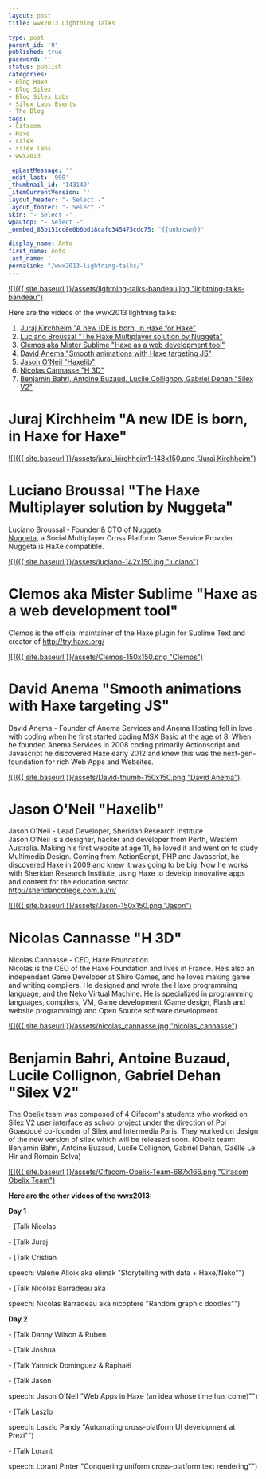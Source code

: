 ```yaml
---
layout: post
title: wwx2013 Lightning Talks

type: post
parent_id: '0'
published: true
password: ''
status: publish
categories:
- Blog Haxe
- Blog Silex
- Blog Silex Labs
- Silex Labs Events
- The Blog
tags:
- Cifacom
- Haxe
- silex
- silex labs
- wwx2013

_epLastMessage: ''
_edit_last: '999'
_thumbnail_id: '143140'
_itemCurrentVersion: ''
layout_header: "- Select -"
layout_footer: "- Select -"
skin: "- Select -"
wpautop: "- Select -"
_oembed_85b151cc8e0b6bd18cafc345475cdc75: "{{unknown}}"

display_name: Anto
first_name: Anto
last_name: ''
permalink: "/wwx2013-lightning-talks/"
---
```


[![]({{ site.baseurl }}/assets/lightning-talks-bandeau.jpg "lightning-talks-bandeau")](https://www.silexlabs.org/143115/the-blog/wwx2013-lightning-talks/attachment/lightning-talks-bandeau/)

Here are the videos of the wwx2013 lightning
talks: 
1.  [Juraj Kirchheim "A new IDE is born, in Haxe for Haxe"](#juraj "link juraj")
2.  [Luciano Broussal "The Haxe Multiplayer solution by Nuggeta"](#luciano "link luciano")
3.  [Clemos aka Mister Sublime "Haxe as a web development tool"](#sublime "link Mr Sublime")
4.  [David Anema "Smooth animations with Haxe targeting JS"](#david "link david")
5.  [Jason O'Neil "Haxelib"](#jason "link jason")
6.  [Nicolas Cannasse "H 3D"](#nicolas "link nicolas")
7.  [Benjamin Bahri, Antoine Buzaud, Lucile Collignon, Gabriel Dehan "Silex V2"](#obelix "link obelix")

**Juraj Kirchheim "A new IDE is born, in Haxe for Haxe"**
=========================================================

[![]({{ site.baseurl }}/assets/juraj_kirchheim1-148x150.png "Juraj Kirchheim")](https://www.silexlabs.org/143115/the-blog/wwx2013-lightning-talks/attachment/juraj_kirchheim-2/)

**Luciano Broussal "The Haxe Multiplayer solution by Nuggeta"**
===============================================================

Luciano Broussal - Founder & CTO of Nuggeta  
[Nuggeta](http://nuggeta.net/ "nuggeta"), a Social Multiplayer Cross Platform Game Service Provider. Nuggeta is HaXe compatible.

[![]({{ site.baseurl }}/assets/luciano-142x150.jpg "luciano")](https://www.silexlabs.org/143115/the-blog/wwx2013-lightning-talks/attachment/luciano/)

  

**Clemos aka Mister Sublime "Haxe as a web development tool"**
==============================================================

Clemos is the official maintainer of the Haxe plugin for Sublime Text and creator of http://try.haxe.org/

[![]({{ site.baseurl }}/assets/Clemos-150x150.png "Clemos")](https://www.silexlabs.org/143115/the-blog/wwx2013-lightning-talks/attachment/clemos/)  
  

**David Anema "Smooth animations with Haxe targeting JS"**
==========================================================

David Anema - Founder of Anema Services and Anema Hosting fell in love with coding when he first started coding MSX Basic at the age of 8. When he founded Anema Services in 2008 coding primarily Actionscript and Javascript he discovered Haxe early 2012 and knew this was the next-gen-foundation for rich Web Apps and Websites.

[![]({{ site.baseurl }}/assets/David-thumb-150x150.png "David Anema")](https://www.silexlabs.org/143115/the-blog/wwx2013-lightning-talks/attachment/david-thumb/)

**Jason O'Neil "Haxelib"**
==========================

Jason O'Neil - Lead Developer, Sheridan Research Institute  
Jason O’Neil is a designer, hacker and developer from Perth, Western Australia. Making his first website at age 11, he loved it and went on to study Multimedia Design. Coming from ActionScript, PHP and Javascript, he discovered Haxe in 2009 and knew it was going to be big. Now he works with Sheridan Research Institute, using Haxe to develop innovative apps and content for the education sector.  
http://sheridancollege.com.au/ri/

[![]({{ site.baseurl }}/assets/Jason-150x150.png "Jason")](https://www.silexlabs.org/143115/the-blog/wwx2013-lightning-talks/attachment/jason/)

**Nicolas Cannasse "H 3D"**
===========================

Nicolas Cannasse - CEO, Haxe Foundation  
Nicolas is the CEO of the Haxe Foundation and lives in France. He’s also an independant Game Developer at Shiro Games, and he loves making game and writing compilers. He designed and wrote the Haxe programming language, and the Neko Virtual Machine. He is specialized in programming languages, compilers, VM, Game development (Game design, Flash and website programming) and Open Source software development.

[![]({{ site.baseurl }}/assets/nicolas_cannasse.jpg "nicolas_cannasse")](https://www.silexlabs.org/143115/the-blog/wwx2013-lightning-talks/attachment/nicolas_cannasse/)  
  
  

**Benjamin Bahri, Antoine Buzaud, Lucile Collignon, Gabriel Dehan "Silex V2"**
==============================================================================

The Obelix team was composed of 4 Cifacom's students who worked on Silex V2 user interface as school project under the direction of Pol Goasdoué co-founder of Silex and Intermedia Paris. They worked on design of the new version of silex which will be released soon. (Obelix
team: Benjamin Bahri, Antoine Buzaud, Lucile Collignon, Gabriel Dehan, Gaëlle Le Hir and Romain Selva)

[![]({{ site.baseurl }}/assets/Cifacom-Obelix-Team-687x166.png "Cifacom Obelix Team")](https://www.silexlabs.org/143115/the-blog/wwx2013-lightning-talks/attachment/cifacom-obelix-team/)

**Here are the other videos of the wwx2013:**

**Day 1**

- [Talk Nicolas


- [Talk Juraj


- [Talk Cristian



speech: Valérie Alloix aka elimak "Storytelling with data + Haxe/Neko"")

- [Talk Nicolas Barradeau aka

speech: Nicolas Barradeau aka nicoptère "Random graphic doodles"")

**Day 2**

- [Talk Danny Wilson & Ruben


- [Talk Joshua


- [Talk Yannick Dominguez & Raphaël


- [Talk Jason

speech: Jason O'Neil "Web Apps in Haxe (an idea whose time has come)"")

- [Talk Laszlo

speech: Laszlo Pandy "Automating cross-platform UI development at Prezi"")

- [Talk Lorant

speech: Lorant Pinter "Conquering uniform cross-platform text rendering"")